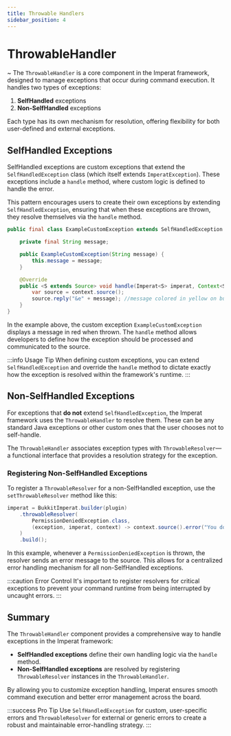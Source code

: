 ```yaml
---
title: Throwable Handlers
sidebar_position: 4
---
```

# ThrowableHandler
~
The `ThrowableHandler` is a core component in the Imperat framework, designed to manage exceptions that occur during command execution.
It handles two types of exceptions:

1. **SelfHandled** exceptions
2. **Non-SelfHandled** exceptions

Each type has its own mechanism for resolution, offering flexibility for both user-defined and external exceptions.

## SelfHandled Exceptions

SelfHandled exceptions are custom exceptions that extend the `SelfHandledException` class (which itself extends `ImperatException`). These exceptions include a `handle` method, where custom logic is defined to handle the error. 

This pattern encourages users to create their own exceptions by extending `SelfHandledException`, ensuring that when these exceptions are thrown, they resolve themselves via the `handle` method.

```java
public final class ExampleCustomException extends SelfHandledException {

    private final String message;

    public ExampleCustomException(String message) {
        this.message = message;
    }

    @Override
    public <S extends Source> void handle(Imperat<S> imperat, Context<S> context) {
        var source = context.source();
        source.reply("&e" + message); //message colored in yellow on bukkit platform
    }
}
```

In the example above, the custom exception `ExampleCustomException` displays a message in red when thrown. The `handle` method allows developers to define how the exception should be processed and communicated to the source.

:::info Usage Tip
When defining custom exceptions, you can extend `SelfHandledException` and override the `handle` method to dictate exactly how the exception is resolved within the framework's runtime.
:::

## Non-SelfHandled Exceptions

For exceptions that **do not** extend `SelfHandledException`, the Imperat framework uses the `ThrowableHandler` to resolve them. These can be any standard Java exceptions or other custom ones that the user chooses not to self-handle.

The `ThrowableHandler` associates exception types with `ThrowableResolver`—a functional interface that provides a resolution strategy for the exception.

### Registering Non-SelfHandled Exceptions

To register a `ThrowableResolver` for a non-SelfHandled exception, use the `setThrowableResolver` method like this:

```java
imperat = BukkitImperat.builder(plugin)
    .throwableResolver(
        PermissionDeniedException.class,
        (exception, imperat, context) -> context.source().error("You don't have permission to use this command!")
    )
    .build();
```

In this example, whenever a `PermissionDeniedException` is thrown, the resolver sends an error message to the source. This allows for a centralized error handling mechanism for all non-SelfHandled exceptions.

:::caution Error Control
It's important to register resolvers for critical exceptions to prevent your command runtime from being interrupted by uncaught errors.
:::

## Summary

The `ThrowableHandler` component provides a comprehensive way to handle exceptions in the Imperat framework:

- **SelfHandled exceptions** define their own handling logic via the `handle` method.
- **Non-SelfHandled exceptions** are resolved by registering `ThrowableResolver` instances in the `ThrowableHandler`.

By allowing you to customize exception handling, Imperat ensures smooth command execution and better error management across the board.

:::success Pro Tip
Use `SelfHandledException` for custom, user-specific errors and `ThrowableResolver` for external or generic errors to create a robust and maintainable error-handling strategy.
:::
